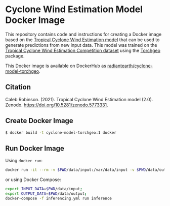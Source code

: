 # Cyclone Wind Estimation Model Docker Image

This repository contains code and instructions for creating a Docker image based on the [Tropical
Cyclone Wind Estimation model](https://doi.org/10.5281/zenodo.5773331) that can be used to generate
predictions from new input data. This model was trained on the [Tropical Cyclone Wind Estimation Competition
dataset](https://mlhub.earth/10.34911/rdnt.xs53up) using the [Torchgeo](https://github.com/microsoft/torchgeo)
package. 

This Docker image is available on DockerHub as [radiantearth/cyclone-model-torchgeo](https://hub.docker.com/repository/docker/radiantearth/cyclone-model-torchgeo).

## Citation

Caleb Robinson. (2021). Tropical Cyclone Wind Estimation model (2.0). Zenodo. https://doi.org/10.5281/zenodo.5773331.

## Create Docker Image

```bash
$ docker build -t cyclone-model-torchgeo:1 docker
```

## Run Docker Image

Using `docker run`:

```bash
docker run -it --rm -v $PWD/data/input:/var/data/input -v $PWD/data/output:/var/data/output cyclone-model-torchgeo:1
```

or using Docker Compose:

```bash
export INPUT_DATA=$PWD/data/input;
export OUTPUT_DATA=$PWD/data/output;
docker-compose -f inferencing.yml run inference
```